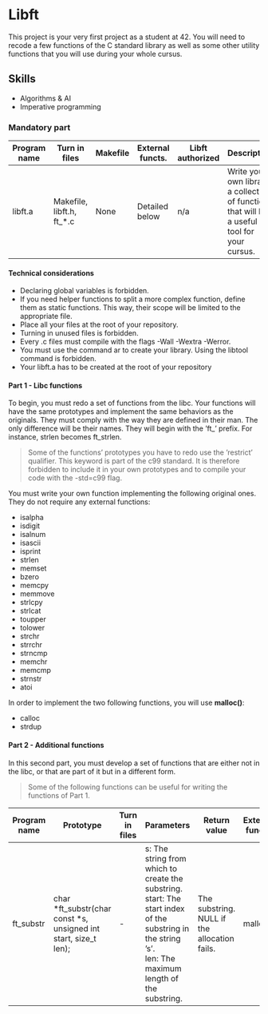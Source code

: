 # Libft

This project is your very first project as a student at 42. You will need to recode a few functions of the C standard library as well as some other utility functions that you will use during your whole cursus.

## Skills

- Algorithms & AI
- Imperative programming

### Mandatory part

| Program name | Turn in files               | Makefile | External functs. | Libft authorized | Description                                                                                   |
| ------------ | --------------------------- | -------- | ---------------- | ---------------- | --------------------------------------------------------------------------------------------- |
| libft.a      | Makefile, libft.h, ft\_\*.c | None     | Detailed below   | n/a              | Write your own library: a collection of functions that will be a useful tool for your cursus. |

#### Technical considerations

- Declaring global variables is forbidden.
- If you need helper functions to split a more complex function, define them as static functions. This way, their scope will be limited to the appropriate file.
- Place all your files at the root of your repository.
- Turning in unused files is forbidden.
- Every .c files must compile with the flags -Wall -Wextra -Werror.
- You must use the command ar to create your library. Using the libtool command is forbidden.
- Your libft.a has to be created at the root of your repository

#### Part 1 - Libc functions

To begin, you must redo a set of functions from the libc. Your functions will have the
same prototypes and implement the same behaviors as the originals. They must comply
with the way they are defined in their man. The only difference will be their names. They
will begin with the ’ft\_’ prefix. For instance, strlen becomes ft_strlen.

> Some of the functions’ prototypes you have to redo use the ’restrict’ qualifier. This keyword is part of the c99 standard. It is therefore forbidden to include it in your own prototypes and to compile your code with the -std=c99 flag.

You must write your own function implementing the following original ones. They do not require any external functions:

- isalpha
- isdigit
- isalnum
- isascii
- isprint
- strlen
- memset
- bzero
- memcpy
- memmove
- strlcpy
- strlcat
- toupper
- tolower
- strchr
- strrchr
- strncmp
- memchr
- memcmp
- strnstr
- atoi

In order to implement the two following functions, you will use **malloc()**:

- calloc
- strdup

#### Part 2 - Additional functions

In this second part, you must develop a set of functions that are either not in the libc,
or that are part of it but in a different form.

> Some of the following functions can be useful for writing the functions of Part 1.

| Program name | Prototype                                                       | Turn in files | Parameters                                                                                                                                                   | Return value                                     | External functs. | Description                                                                                                                                    |
| ------------ | --------------------------------------------------------------- | ------------- | ------------------------------------------------------------------------------------------------------------------------------------------------------------ | ------------------------------------------------ | ---------------- | ---------------------------------------------------------------------------------------------------------------------------------------------- |
| ft_substr    | char *ft_substr(char const *s, unsigned int start, size_t len); | -             | s: The string from which to create the substring.<br>start: The start index of the substring in the string ’s’.<br>len: The maximum length of the substring. | The substring.<br/>NULL if the allocation fails. | malloc           | Allocates (with malloc(3)) and returns a substring from the string ’s’.<br>The substring begins at index ’start’ and is of maximum size ’len’. |
